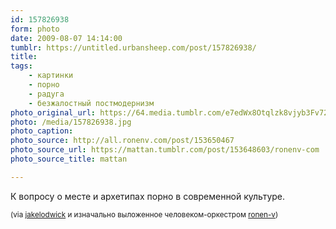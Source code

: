 ```yaml
---
id: 157826938
form: photo
date: 2009-08-07 14:14:00
tumblr: https://untitled.urbansheep.com/post/157826938/
title:
tags:
    - картинки
    - порно
    - радуга
    - безжалостный постмодернизм
photo_original_url: https://64.media.tumblr.com/e7edWx8Otqlzk8vjyb3Fv72xo1_640.jpg
photo: /media/157826938.jpg
photo_caption: 
photo_source: http://all.ronenv.com/post/153650467
photo_source_url: https://mattan.tumblr.com/post/153648603/ronenv-com
photo_source_title: mattan

---
```


<p>К вопросу о месте и архетипах порно в современной культуре.</p>

<p><small>(via <a href="http://jakelodwick.tumblr.com/post/157501872/via-ronen-v">jakelodwick</a> и изначально выложенное человеком-оркестром <a href="http://all.ronenv.com/post/153650467">ronen-v</a>)</small></p>
